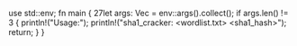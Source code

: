 use std::env;
fn main {
	27let args: Vec<String> = env::args().collect();
	if args.len() != 3 {
		println!("Usage:");
		println!("sha1_cracker: <wordlist.txt> <sha1_hash>");
		return;
	}
}